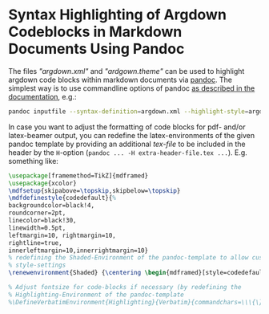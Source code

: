 # Syntax Highlighting of Argdown Codeblocks in Markdown Documents Using Pandoc

The files *"argdown.xml"* and *"ardgown.theme"* can be used to highlight argdown code blocks within markdown documents via [pandoc](http://pandoc.org/). The simplest way is to use commandline options of pandoc [as described in the documentation](http://pandoc.org/MANUAL.html#syntax-highlighting), e.g.:

```bash
pandoc inputfile --syntax-definition=argdown.xml --highlight-style=argdown.theme -o outputfile
```

In case you want to adjust the formatting of code blocks for pdf- and/or latex-beamer output, you can redefine the latex-environments of the given pandoc template by providing an additional *tex-file* to be included in the header by the `H`-option (`pandoc ... -H extra-header-file.tex ...`). E.g. something like:

```latex
\usepackage[framemethod=TikZ]{mdframed}
\usepackage{xcolor}
\mdfsetup{skipabove=\topskip,skipbelow=\topskip}
\mdfdefinestyle{codedefault}{%
backgroundcolor=black!4,
roundcorner=2pt,
linecolor=black!30,
linewidth=0.5pt,
leftmargin=10, rightmargin=10,
rightline=true,
innerleftmargin=10,innerrightmargin=10}
% redefining the Shaded-Environment of the pandoc-template to allow customized
% style-settings
\renewenvironment{Shaded} {\centering \begin{mdframed}[style=codedefault]} {\end{mdframed}}

% Adjust fontsize for code-blocks if necessary (by redefining the
% Highlighting-Environment of the pandoc-template
%\DefineVerbatimEnvironment{Highlighting}{Verbatim}{commandchars=\\\{\},fontsize=\small}
```
